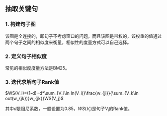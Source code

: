 ## 抽取关键句

### 1. 构建句子图

该图是全连接的，即句子不考虑窗口的问题，而且该图是带权的，该权重的值通过两个句子之间的相似度来衡量，相似性的度量方式可以自己选择。

### 2. 定义句子相似度

常见的相似度度量方法是BM25。

### 3. 迭代求解句子Rank值

$WS(V_i)=(1-d)+d*\sum_{V_i\in In(V_i)}\frac{w_{ji}}{\sum_{V_k\in out(w_{jk})}w_{jk}}WS(V_j)$

其中$d$是阻尼系数，一般设置为0.85，$WS(V_i)$是句子$V_i$的Rank值。

